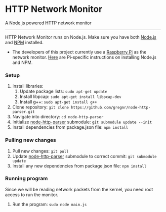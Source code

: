 # HTTP Network Monitor
A Node.js powered HTTP network monitor

-----
HTTP Network Monitor runs on Node.js. Make sure you have both [Node.js](https://nodejs.org/) and [NPM](https://www.npmjs.com/) installed.

- The developers of this project currently use a [Raspberry Pi](https://www.raspberrypi.org/) as the network monitor. [Here](http://joshondesign.com/2013/10/23/noderpi) are Pi-specific instructions on installing Node.js and NPM.

### Setup
1. Install libraries:
    1. Update package lists: `sudo apt-get update`
    2. Install libpcap: `sudo apt-get install libpcap-dev`
    3. Install g++: `sudo apt-get install g++`
2. Clone repository: `git clone https://github.com/gregnr/node-http-parser.git`
3. Navigate into directory: `cd node-http-parser`
4. Initialize [node-http-parser](https://github.com/gregnr/node-http-parser) submodule: `git submodule update --init`
5. Install dependencies from package.json file: `npm install`

### Pulling new changes
1. Pull new changes: `git pull`
2. Update [node-http-parser](https://github.com/gregnr/node-http-parser) submodule to correct commit: `git submodule update`
3. Install any new dependencies from package.json file: `npm install`

### Running program
Since we will be reading network packets from the kernel, you need root access to run the monitor.

1. Run the program: `sudo node main.js`
